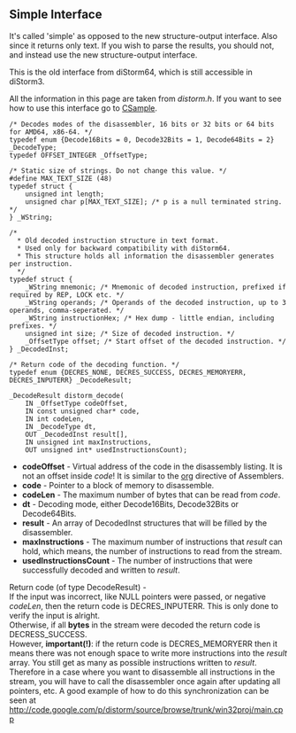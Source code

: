 ## Simple Interface ##
It's called 'simple' as opposed to the new structure-output interface. Also since it returns only text. If you wish to parse the results, you should not, and instead use the new structure-output interface.

This is the old interface from diStorm64, which is still accessible in diStorm3.

All the information in this page are taken from _distorm.h_.
If you want to see how to use this interface go to [CSample](CSample.md).

```
/* Decodes modes of the disassembler, 16 bits or 32 bits or 64 bits for AMD64, x86-64. */
typedef enum {Decode16Bits = 0, Decode32Bits = 1, Decode64Bits = 2} _DecodeType;
typedef OFFSET_INTEGER _OffsetType;

/* Static size of strings. Do not change this value. */
#define MAX_TEXT_SIZE (48)
typedef struct {
    unsigned int length;
    unsigned char p[MAX_TEXT_SIZE]; /* p is a null terminated string. */
} _WString;

/* 
  * Old decoded instruction structure in text format.
  * Used only for backward compatibility with diStorm64.
  * This structure holds all information the disassembler generates per instruction.
  */
typedef struct {
    _WString mnemonic; /* Mnemonic of decoded instruction, prefixed if required by REP, LOCK etc. */
    _WString operands; /* Operands of the decoded instruction, up to 3 operands, comma-seperated. */
    _WString instructionHex; /* Hex dump - little endian, including prefixes. */
    unsigned int size; /* Size of decoded instruction. */
    _OffsetType offset; /* Start offset of the decoded instruction. */
} _DecodedInst;

/* Return code of the decoding function. */
typedef enum {DECRES_NONE, DECRES_SUCCESS, DECRES_MEMORYERR, DECRES_INPUTERR} _DecodeResult;
```

```
_DecodeResult distorm_decode(
    IN _OffsetType codeOffset,
    IN const unsigned char* code,
    IN int codeLen,
    IN _DecodeType dt,
    OUT _DecodedInst result[],
    IN unsigned int maxInstructions,
    OUT unsigned int* usedInstructionsCount);
```

  * **codeOffset** - Virtual address of the code in the disassembly listing. It is not an offset inside _code_! It is similar to the [org](org.md) directive of Assemblers.
  * **code** - Pointer to a block of memory to disassemble.
  * **codeLen** - The maximum number of bytes that can be read from _code_.
  * **dt** - Decoding mode, either Decode16Bits, Decode32Bits or Decode64Bits.
  * **result** - An array of DecodedInst structures that will be filled by the disassembler.
  * **maxInstructions** - The maximum number of instructions that _result_ can hold, which means, the number of instructions to read from the stream.
  * **usedInstructionsCount** - The number of instructions that were successfully decoded and written to _result_.

Return code (of type DecodeResult) -<br>
If the input was incorrect, like NULL pointers were passed, or negative <i>codeLen</i>, then the return code is DECRES_INPUTERR. This is only done to verify the input is alright.<br>
Otherwise, if all <b>bytes</b> in the stream were decoded the return code is DECRESS_SUCCESS.<br>
However, <b>important(!)</b>: if the return code is DECRES_MEMORYERR then it means there was not enough space to write more instructions into the <i>result</i> array. You still get as many as possible instructions written to <i>result</i>. Therefore in a case where you want to disassemble all instructions in the stream, you will have to call the disassembler once again after updating all pointers, etc. A good example of how to do this synchronization can be seen at <a href='http://code.google.com/p/distorm/source/browse/trunk/win32proj/main.cpp'>http://code.google.com/p/distorm/source/browse/trunk/win32proj/main.cpp</a>